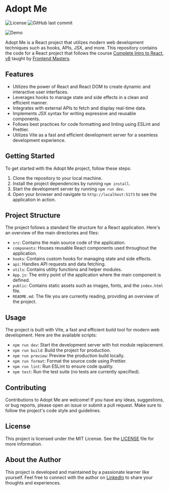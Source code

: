 # Adopt Me

![License](https://img.shields.io/badge/license-MIT-blue)
![GitHub last commit](https://img.shields.io/github/last-commit/joshuawilfred/react-adopt-me)

![Demo](https://media.giphy.com/media/xUA7aZCyuMSgkwqEUw/giphy.gif)

Adopt Me is a React project that utilizes modern web development techniques such as hooks, APIs, JSX, and more. This repository contains the code for a React project that follows the course [Complete Intro to React, v8](https://frontendmasters.com/courses/complete-react-v8/) taught by [Frontend Masters](https://frontendmasters.com/).

## Features

- Utilizes the power of React and React DOM to create dynamic and interactive user interfaces.
- Leverages hooks to manage state and side effects in a clean and efficient manner.
- Integrates with external APIs to fetch and display real-time data.
- Implements JSX syntax for writing expressive and reusable components.
- Follows best practices for code formatting and linting using ESLint and Prettier.
- Utilizes Vite as a fast and efficient development server for a seamless development experience.

## Getting Started

To get started with the Adopt Me project, follow these steps:

1. Clone the repository to your local machine.
2. Install the project dependencies by running `npm install`.
3. Start the development server by running `npm run dev`.
4. Open your browser and navigate to `http://localhost:5173` to see the application in action.

## Project Structure

The project follows a standard file structure for a React application. Here's an overview of the main directories and files:

- `src`: Contains the main source code of the application.
- `components`: Houses reusable React components used throughout the application.
- `hooks`: Contains custom hooks for managing state and side effects.
- `api`: Handles API requests and data fetching.
- `utils`: Contains utility functions and helper modules.
- `App.js`: The entry point of the application where the main component is defined.
- `public`: Contains static assets such as images, fonts, and the `index.html` file.
- `README.md`: The file you are currently reading, providing an overview of the project.

## Usage

The project is built with Vite, a fast and efficient build tool for modern web development. Here are the available scripts:

- `npm run dev`: Start the development server with hot module replacement.
- `npm run build`: Build the project for production.
- `npm run preview`: Preview the production build locally.
- `npm run format`: Format the source code using Prettier.
- `npm run lint`: Run ESLint to ensure code quality.
- `npm test`: Run the test suite (no tests are currently specified).

## Contributing

Contributions to Adopt Me are welcome! If you have any ideas, suggestions, or bug reports, please open an issue or submit a pull request. Make sure to follow the project's code style and guidelines.

## License

This project is licensed under the MIT License. See the [LICENSE](LICENSE) file for more information.

## About the Author

This project is developed and maintained by a passionate learner like yourself. Feel free to connect with the author on [LinkedIn](https://www.linkedin.com/in/joshuawilfred/) to share your thoughts and experiences.